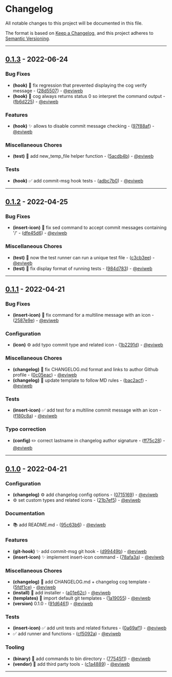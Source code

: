 # Changelog

All notable changes to this project will be documented in this file.

The format is based on [Keep a Changelog](https://keepachangelog.com/en/1.0.0/),
and this project adheres to [Semantic Versioning](https://semver.org/spec/v2.0.0.html).

- - -

## [0.1.3](https://github.com/eviweb/qa-tools/compare/0.1.2..0.1.3) - 2022-06-24

### Bug Fixes

- **(hook)** 🐛 fix regression that prevented displaying the cog verify message - ([28d5507](https://github.com/eviweb/qa-tools/commit/28d550707985358a6b7768b05267150703a0141b)) - [@eviweb](https://github.com/eviweb)
- **(hook)** 🐛 cog always returns status 0 so interpret the command output - ([fb6d225](https://github.com/eviweb/qa-tools/commit/fb6d22577b3bc290a50bd0d68a5ee8277b9eed10)) - [@eviweb](https://github.com/eviweb)

### Features

- **(hook)** ✨ allows to disable commit message checking - ([97f88af](https://github.com/eviweb/qa-tools/commit/97f88af90f6ae4b40526f0e207a0b249ecec540d)) - [@eviweb](https://github.com/eviweb)

### Miscellaneous Chores

- **(test)** 🧹 add new_temp_file helper function - ([5acdb4b](https://github.com/eviweb/qa-tools/commit/5acdb4b5a75a1ec38da4b9ff376ce46acdb270a5)) - [@eviweb](https://github.com/eviweb)

### Tests

- **(hook)** ✅ add commit-msg hook tests - ([adbc7b0](https://github.com/eviweb/qa-tools/commit/adbc7b0338baf22f16e505e6bb663b32afb75e25)) - [@eviweb](https://github.com/eviweb)

- - -


## [0.1.2](https://github.com/eviweb/qa-tools/compare/0.1.1..0.1.2) - 2022-04-25

### Bug Fixes

- **(insert-icon)** 🐛 fix sed command to accept commit messages containing '/' - ([dfe45d6](https://github.com/eviweb/qa-tools/commit/dfe45d699f2545f794d0d91ddbc0e9a59732148c)) - [@eviweb](https://github.com/eviweb)

### Miscellaneous Chores

- **(test)** 🧹 now the test runner can run a unique test file - ([c3cb3ee](https://github.com/eviweb/qa-tools/commit/c3cb3eeebabeca2f399b555cbe670483a0918c5d)) - [@eviweb](https://github.com/eviweb)
- **(test)** 🧹 fix display format of running tests - ([984d783](https://github.com/eviweb/qa-tools/commit/984d783a9b1a3f0048ef02b0706865fab410aa0e)) - [@eviweb](https://github.com/eviweb)

- - -


## [0.1.1](https://github.com/eviweb/qa-tools/compare/0.1.0..0.1.1) - 2022-04-21

### Bug Fixes

- **(insert-icon)** 🐛 fix command for a multiline message with an icon - ([2587e9e](https://github.com/eviweb/qa-tools/commit/2587e9ebee166d2b9fe69bc1230e629b9970a3a3)) - [@eviweb](https://github.com/eviweb)

### Configuration

- **(icon)** ⚙️  add typo commit type and related icon - ([1b2291d](https://github.com/eviweb/qa-tools/commit/1b2291daaa3e89d69f101f183c734e17d57f9a10)) - [@eviweb](https://github.com/eviweb)

### Miscellaneous Chores

- **(changelog)** 🧹 fix CHANGELOG.md format and links to author Github profile - ([0c05eac](https://github.com/eviweb/qa-tools/commit/0c05eace2828fa1b9bd48d6edf8894223047f1e4)) - [@eviweb](https://github.com/eviweb)
- **(changelog)** 🧹 update template to follow MD rules - ([bac2acf](https://github.com/eviweb/qa-tools/commit/bac2acf6a4a3488337f7ea215398532241742c42)) - [@eviweb](https://github.com/eviweb)

### Tests

- **(insert-icon)** ✅ add test for a multiline commit message with an icon - ([f180c8a](https://github.com/eviweb/qa-tools/commit/f180c8a6b7d0dc2922a2711c20c5e8b86cb158cb)) - [@eviweb](https://github.com/eviweb)

### Typo correction

- **(config)** ✏️  correct lastname in changelog author signature - ([ff75c28](https://github.com/eviweb/qa-tools/commit/ff75c2876eea44a00f9f73317d4797aa5a72466b)) - [@eviweb](https://github.com/eviweb)

- - -

## [0.1.0](https://github.com/eviweb/qa-tools/compare/92ba9397a9cec5008219a96682dd54b133570550..0.1.0) - 2022-04-21

### Configuration

- **(changelog)** ⚙️  add changelog config options - ([0715169](https://github.com/eviweb/qa-tools/commit/0715169ea6a998363fd3e04ae91c209108f81acf)) - [@eviweb](https://github.com/eviweb)
- ⚙️  set custom types and related icons - ([21b7ef5](https://github.com/eviweb/qa-tools/commit/21b7ef5f2c71df2d8b462e24f54f608aa461dcdd)) - [@eviweb](https://github.com/eviweb)

### Documentation

- 📚 add README.md - ([95c63b6](https://github.com/eviweb/qa-tools/commit/95c63b6adf690785c7f0f0457ece878ab7998bd4)) - [@eviweb](https://github.com/eviweb)

### Features

- **(git-hook)** ✨ add commit-msg git hook - ([d99449b](https://github.com/eviweb/qa-tools/commit/d99449b2feeb8ba686a10df3356a816b8ac01a39)) - [@eviweb](https://github.com/eviweb)
- **(insert-icon)** ✨ implement insert-icon command - ([78afa3a](https://github.com/eviweb/qa-tools/commit/78afa3a2316cedfcd80b2674f7264d914ae1e6fc)) - [@eviweb](https://github.com/eviweb)

### Miscellaneous Chores

- **(changelog)** 🧹 add CHANGELOG.md + changelog cog template - ([5fdf1ce](https://github.com/eviweb/qa-tools/commit/5fdf1ce0f7da33d774eeb98a7426349f5aa29aff)) - [@eviweb](https://github.com/eviweb)
- **(install)** 🧹 add installer - ([a01e62c](https://github.com/eviweb/qa-tools/commit/a01e62c05614514b348183efbb05c4e4fd8b524a)) - [@eviweb](https://github.com/eviweb)
- **(templates)** 🧹 import default git templates - ([1a19055](https://github.com/eviweb/qa-tools/commit/1a19055a1bf027182149567b9ff58a88004cbfa9)) - [@eviweb](https://github.com/eviweb)
- **(version)** 0.1.0 - ([91d6461](https://github.com/eviweb/qa-tools/commit/91d6461a0cf1ab5a0bedd9f4ab98781b0eec60e5)) - [@eviweb](https://github.com/eviweb)

### Tests

- **(insert-icon)** ✅ add unit tests and related fixtures - ([0a69af1](https://github.com/eviweb/qa-tools/commit/0a69af16eeadb613dc7e858cece7e4e506057310)) - [@eviweb](https://github.com/eviweb)
- ✅ add runner and functions - ([cf5092a](https://github.com/eviweb/qa-tools/commit/cf5092a32a5db11ab7b35df9e043bf8dcb207542)) - [@eviweb](https://github.com/eviweb)

### Tooling

- **(binary)** 🔧 add commands to bin directory - ([77545f1](https://github.com/eviweb/qa-tools/commit/77545f1ec96cdfdac711d9bd6609d0bd7111975e)) - [@eviweb](https://github.com/eviweb)
- **(vendor)** 🔧 add third party tools - ([c1a4889](https://github.com/eviweb/qa-tools/commit/c1a48892ad572bf11d7f457ca4c51d7579ea483b)) - [@eviweb](https://github.com/eviweb)

- - -

